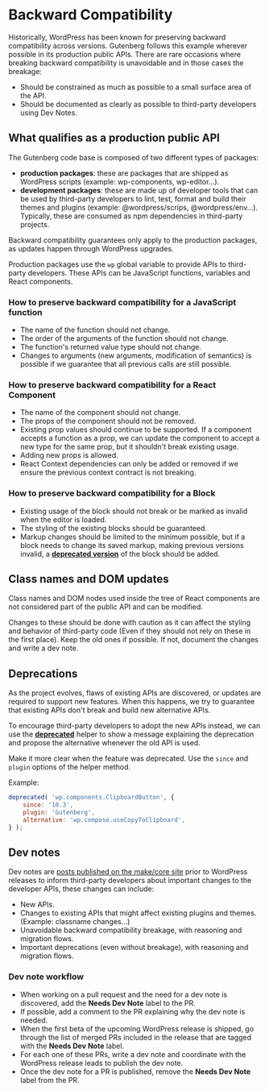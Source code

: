# Backward Compatibility

Historically, WordPress has been known for preserving backward compatibility across versions. Gutenberg follows this example wherever possible in its production public APIs. There are rare occasions where breaking backward compatibility is unavoidable and in those cases the breakage:

-   Should be constrained as much as possible to a small surface area of the API.
-   Should be documented as clearly as possible to third-party developers using Dev Notes.

## What qualifies as a production public API

The Gutenberg code base is composed of two different types of packages:

-   **production packages**: these are packages that are shipped as WordPress scripts (example: wp-components, wp-editor...).
-   **development packages**: these are made up of developer tools that can be used by third-party developers to lint, test, format and build their themes and plugins (example: @wordpress/scrips, @wordpress/env...). Typically, these are consumed as npm dependencies in third-party projects.

Backward compatibility guarantees only apply to the production packages, as updates happen through WordPress upgrades.

Production packages use the `wp` global variable to provide APIs to third-party developers. These APIs can be JavaScript functions, variables and React components.

### How to preserve backward compatibility for a JavaScript function

-   The name of the function should not change.
-   The order of the arguments of the function should not change.
-   The function's returned value type should not change.
-   Changes to arguments (new arguments, modification of semantics) is possible if we guarantee that all previous calls are still possible.

### How to preserve backward compatibility for a React Component

-   The name of the component should not change.
-   The props of the component should not be removed.
-   Existing prop values should continue to be supported. If a component accepts a function as a prop, we can update the component to accept a new type for the same prop, but it shouldn't break existing usage.
-   Adding new props is allowed.
-   React Context dependencies can only be added or removed if we ensure the previous context contract is not breaking.

### How to preserve backward compatibility for a Block

-   Existing usage of the block should not break or be marked as invalid when the editor is loaded.
-   The styling of the existing blocks should be guaranteed.
-   Markup changes should be limited to the minimum possible, but if a block needs to change its saved markup, making previous versions invalid, a [**deprecated version**](/docs/reference-guides/block-api/block-deprecation.md) of the block should be added.

## Class names and DOM updates

Class names and DOM nodes used inside the tree of React components are not considered part of the public API and can be modified.

Changes to these should be done with caution as it can affect the styling and behavior of third-party code (Even if they should not rely on these in the first place). Keep the old ones if possible. If not, document the changes and write a dev note.

## Deprecations

As the project evolves, flaws of existing APIs are discovered, or updates are required to support new features. When this happens, we try to guarantee that existing APIs don't break and build new alternative APIs.

To encourage third-party developers to adopt the new APIs instead, we can use the [**deprecated**](/packages/deprecated/README.md) helper to show a message explaining the deprecation and propose the alternative whenever the old API is used.

Make it more clear when the feature was deprecated. Use the `since` and `plugin` options of the helper method.

Example:

```js
deprecated( 'wp.components.ClipboardButton', {
	since: '10.3',
	plugin: 'Gutenberg',
	alternative: 'wp.compose.useCopyToClipboard',
} );
```

## Dev notes

Dev notes are [posts published on the make/core site](https://make.wordpress.org/core/tag/dev-notes/) prior to WordPress releases to inform third-party developers about important changes to the developer APIs, these changes can include:

-   New APIs.
-   Changes to existing APIs that might affect existing plugins and themes. (Example: classname changes...)
-   Unavoidable backward compatibility breakage, with reasoning and migration flows.
-   Important deprecations (even without breakage), with reasoning and migration flows.

### Dev note workflow

-   When working on a pull request and the need for a dev note is discovered, add the **Needs Dev Note** label to the PR.
-   If possible, add a comment to the PR explaining why the dev note is needed.
-   When the first beta of the upcoming WordPress release is shipped, go through the list of merged PRs included in the release that are tagged with the **Needs Dev Note** label.
-   For each one of these PRs, write a dev note and coordinate with the WordPress release leads to publish the dev note.
-   Once the dev note for a PR is published, remove the **Needs Dev Note** label from the PR.
